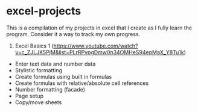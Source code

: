 # excel-projects
This is a compilation of my projects in excel that I create as I fully learn the program. Consider it a way to track my own progress.

1) Excel Basics 1 (https://www.youtube.com/watch?v=c_ZJLJK5PjM&list=PLrRPvpgDmw0n34OMHeS94epMaX_Y8Tu1k)
  - Enter text data and number data
  - Stylistic formatting
  - Create formulas using built in formulas
  - Create formulas with relative/absolute cell references
  - Number formatting (facade)
  - Page setup
  - Copy/move sheets

